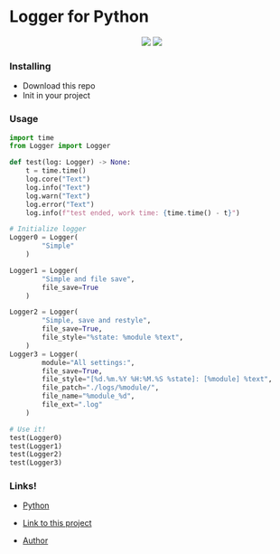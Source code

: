 # Logger for Python

<p align="center">
    <img src="https://img.shields.io/github/license/SantaSpeen/Logger.Python?style=for-the-badge">
    <img src="https://img.shields.io/github/issues/SantaSpeen/Logger.Python?style=for-the-badge">
</p>

### Installing

* Download this repo
* Init in your project

### Usage

```python
import time
from Logger import Logger

def test(log: Logger) -> None:
    t = time.time()
    log.core("Text")
    log.info("Text")
    log.warn("Text")
    log.error("Text")
    log.info(f"test ended, work time: {time.time() - t}")

# Initialize logger 
Logger0 = Logger(
        "Simple"
    )

Logger1 = Logger(
        "Simple and file save",
        file_save=True
    )

Logger2 = Logger(
        "Simple, save and restyle",
        file_save=True,
        file_style="%state: %module %text",
    )
Logger3 = Logger(
        module="All settings:",
        file_save=True,
        file_style="[%d.%m.%Y %H:%M.%S %state]: [%module] %text",
        file_patch="./logs/%module/",
        file_name="%module_%d",
        file_ext=".log"
    )

# Use it!
test(Logger0)
test(Logger1)
test(Logger2)
test(Logger3)
```

### Links!

- [Python](python.org)

- [Link to this project](https://github.com/SantaSpeen/Logger.Python)

- [Author](https://vk.com/id370926160)